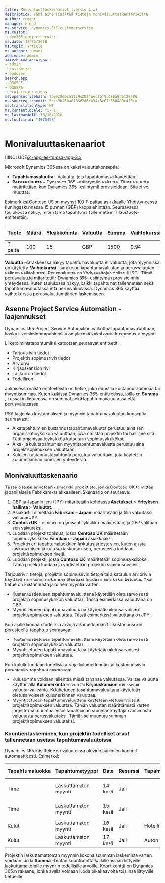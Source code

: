 ```yaml
---
title: Monivaluuttaskenaariot (versio 3.x)
description: Tämä aihe sisältää tietoja monivaluuttaskenaarioista.
author: rumant
manager: kfend
ms.service: dynamics-365-customerservice
ms.custom:
- dyn365-projectservice
ms.date: 12/26/2018
ms.topic: article
ms.author: rumant
audience: Admin
search.audienceType:
- admin
- customizer
- enduser
search.app:
- D365CE
- D365PS
- ProjectOperations
ms.openlocfilehash: 7be029eeca3129d30f4bec1bf9b180a0a5122a86
ms.sourcegitcommit: 5c4c9bf3ba018562d6cb3443c01d550489c415fa
ms.translationtype: HT
ms.contentlocale: fi-FI
ms.lasthandoff: 10/16/2020
ms.locfileid: "4075458"
---
```

# <a name="multiple-currency-scenarios"></a>Monivaluuttaskenaariot

[!INCLUDE[cc-applies-to-psa-app-3.x](../includes/cc-applies-to-psa-app-3x.md)]

Microsoft Dynamics 365:ssä on kaksi valuuttakonseptia:

- **Tapahtumavaluutta** – Valuutta, jota tapahtumassa käytetään. 
- **Perusvaluutta** – Dynamics 365 -esiintymän valuutta. Tämä valuutta määritetään, kun Dynamics 365 -esiintymä provisioidaan. Sitä ei voi muuttaa.

Esimerkiksi Contoso US on myynyt 100 T-paitaa asiakkaalle Yhdistyneessä kuningaskunnassa 15 punnan (GBP) kappalehintaan. Seuraavassa taulukossa näkyy, miten tämä tapahtuma tallennetaan Tilaustuote-entiteettiin.

| Tuote | Määrä | Yksikköhinta | Valuutta | Summa | Vaihtokurssi | Yksikköhinta (perus)| Summa (perusvaluutta)|
|---------|----------|----------------|----------|--------|---------------|----------------------|--------------|
| T-paita | 100      | 15             | GBP      | 1500   | 0.94          | 17.25 $               | 1,725 $       |

**Valuutta** -sarakkeessa näkyy tapahtumavaluutta eli valuutta, jota myynnissä on käytetty. **Vaihtokurssi** -sarake on tapahtumavaluutan ja perusvaluutan välinen vaihtokurssi. Perusvaluutta on Yhdysvaltojen dollari (USD). Tämä perusvaluutta määritettiin Dynamics 365 -esiintymän provisioinnin yhteydessä.
Kuten taulukossa näkyy, kaikki tapahtumat tallennetaan sekä tapahtumavaluutassa että perusvaluutassa. Dynamics 365 käyttää vaihtokurssia perusvaluuttamäärien laskemiseen.

## <a name="project-service-automation-extensions"></a>Asenna Project Service Automation -laajennukset

Dynamics 365 Project Service Automation vaikuttaa tapahtumavaluuttaan, koska liiketoimintatapahtumilla on yleensä kaksi osaa: kustannus ja myynti.

Liiketoimintatapahtumiksi katsotaan seuraavat entiteetit:

- Tarjousrivin tiedot
- Projektin sopimusrivin tiedot
- Arviorivi
- Kirjauskansion rivi
- Laskurivin tiedot
- Todellinen

Jokaisessa näistä entiteeteistä on tietue, joka edustaa kustannussummaa tai myyntisummaa. Kuten kaikissa Dynamics 365-entiteetissä, joilla on **Summa** , kussakin tietueessa on summat sekä tapahtumavaluutassa että perusvaluutassa. 

PSA laajentaa kustannuksen ja myynnin tapahtumavaluutan konseptia seuraavasti:

- Aikatapahtumien kustannustapahtumavaluutta perustuu aina sen organisaatioyksikön valuuttaan, joka omistaa projektin tai hallitsee sitä. Tätä organisaatioyksikköä kutsutaan sopimusyksiköksi.
- Aika- ja kulutapahtumien myyntitapahtumavaluutta perustuu aina projektisopimuksen valuuttaan.
- Kulujen kustannustapahtuma perustuu valuuttaan, jota käytettiin kulumerkinnän luomisen yhteydessä.

## <a name="multiple-currency-scenario"></a>Monivaluuttaskenaario

Tässä osassa annetaan esimerkki projektista, jonka Contoso UK toimittaa japanilaiselle Fabrikam-asiakkaalleen. Skenaario on seuraava:

1. GBP ja Japanin jeni (JPY) määritetään kohdassa **Asetukset** \> **Yrityksen hallinta** \> **Valuutat**. 
2. Asiakastili nimeltään **Fabrikam – Japani** määritetään ja tilin valuutaksi valitaan JPY.
3. **Contoso UK** - niminen organisaatioyksikkö määritetään, ja GBP valitaan sen valuutaksi.
4. Luodaan projektisopimus, jossa **Contoso UK** määritetään sopimusyksiköksi **Fabrikam – Japani** asiakkaaksi.
5. Projektin eri tapahtumaluokkien laskutusjärjestelyjen, kuten ajasta laskuttamisen ja kuluista laskuttamisen, perusteella luodaan projektisopimuksen rivejä.
6. Luodaan projekti, jossa **Contoso UK** määritetään sopimusyksiköksi. Tämä projekti luodaan ja yhdistetään projektin sopimusriveihin.


Tarjousrivin tietoja, projektin sopimusrivin tietoja tai aikataulun arvioriviä käyttävän arvioinnin aikana entiteetissä luodaan aina kaksi tietuetta. Yksi tietue on kustannusta ja toinen myyntiä varten.

- Kustannustietueen tapahtumavaluuttana käytetään oletusarvoisesti projektin sopimusyksikön valuuttaa. Tässä esimerkissä valuuttana on GBP.
- Myyntitietueen tapahtumavaluuttana käytetään oletusarvoisesti projektisopimuksen valuuttaa. Tässä esimerkissä valuuttana on JPY.

Kun ajalle luodaan todellisia arvoja aikamerkinnän tai kustannusrivin perusteella, tapahtuu seuraavaa:

- Kustannustietueen tapahtumavaluuttana käytetään oletusarvoisesti projektin sopimusyksikön valuuttaa.
- Myyntitietueen tapahtumavaluuttana käytetään oletusarvoisesti projektisopimuksen valuuttaa.

Kun kululle luodaan todellisia arvoja kulumerkinnän tai kustannusrivin perusteella, tapahtuu seuraavaa:

- Kulusumma voidaan tallentaa missä tahansa valuutassa. Valitse valuutta käyttämällä **Kulumerkintä** -sivun tai **Kirjauskansion rivi** -sivun valuutanvalitsinta. Kulutietueen tapahtumavaluuttana käytetään oletusarvoisesti kulumerkinnän valuuttaa. 
- Myyntitietueen tapahtumavaluuttana käytetään oletusarvoisesti projektisopimuksen valuuttaa. Tämän valuutan määrittämistä varten järjestelmä muuntaa ensin tapahtuman summan käyttäjän antamasta valuutasta perusvaluutaksi. Tämän se muuntaa summan projektisopimuksen valuutaksi. 

### <a name="computing-roll-ups-when-project-actuals-are-recorded-in-multiple-transaction-currencies"></a>Koontien laskeminen, kun projektin todelliset arvot tallennetaan useissa tapahtumavaluutoissa

Dynamics 365 käsittelee eri valuutoissa olevien summien koonnit automaattisesti. Esimerkki:

| Tapahtumaluokka | Tapahtumatyyppi| Date   | Resurssi | Tapahtumaluokka | Määrä | Yksikköhinta | Summa      | Vaihtokurssi | Summa perusvaluutassa |
|-------------------|------------------|--------|----------|----------------------|----------|--------------|-------------|---------------|----------------|
| Time              | Laskuttamaton myynti   | 14. kesä | Jali  |                      | 8 h    | 20 000 JPY    | 160 000 JPY | 123           | 1 300,81 USD    |
| Time              | Laskuttamaton myynti   | 15. kesä | Jali  |                      | 8 h    | 20 000 JPY    | 160 000 JPY | 123           | 1 300,81 USD    |
| Kulut           | Laskuttamaton myynti   | 16. kesä | Jali  | Hotelli                | 1 kpl     | 250 EUR      | 250 EUR     | 0.94          | 265,95 USD     |
| Kulut           | Laskuttamaton myynti   | 17. kesä | Jali  | Auton vuokraus           | 1 kpl     | 150 EUR      | 150 EUR     | 0.94          | 159,57 USD     |

Projektin laskuttamattoman myynnin kokonaissumman laskemista varten voidaan luoda **Summa** -kentän koontikenttä kaikille asiaan liittyville laskuttamattomille myynnin todellisille arvoille. Koontikenttä on Dynamics 365:n rakenne, jonka avulla voidaan luoda pikakaavioita toisiinsa liittyville tietueille.
